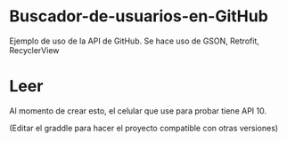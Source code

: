 # Buscador-de-usuarios-en-GitHub
Ejemplo de uso de la API de GitHub. Se hace uso de GSON, Retrofit, RecyclerView

# Leer

Al momento de crear esto, el celular que use para probar tiene API 10. 

(Editar el graddle para hacer el proyecto compatible con otras versiones)

